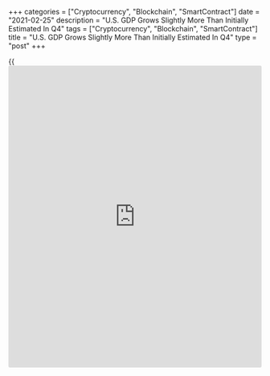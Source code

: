+++
categories = ["Cryptocurrency", "Blockchain", "SmartContract"]
date = "2021-02-25"
description = "U.S. GDP Grows Slightly More Than Initially Estimated In Q4"
tags = ["Cryptocurrency", "Blockchain", "SmartContract"]
title = "U.S. GDP Grows Slightly More Than Initially Estimated In Q4"
type = "post"
+++

{{<iframe id="large-banner" src="https://www.bounty.group/#slide=11.0" width="100%" height="600" scrolling="no" style="border: 0px solid rgb(216, 221, 230); border-radius: 3px;">}}

Revised data released by the Commerce Department on Thursday showed U.S.
gross domestic product jumped by slightly more than originally estimated
in the fourth quarter of 2020.

The Commerce Department said GDP surged up by 4.1 percent in the fourth
quarter compared to the previously reported 4.0 percent spike. The
upward revision matched economist estimates.

The slightly stronger than previously estimated GDP growth reflected
upward revisions to residential fixed investment, private inventory
investment, and state and local government.

However, the upward revisions were partly offset by a modest downward
revision to consumer spending, which surged up by 2.4 percent compared
to the previously reported 2.5 percent jump.

Gregory Daco, Chief U.S. Economist at Oxford Economics, said a
"worsening [health][1] situation, slower employment gains and dwindling
fiscal aid limiting the consumer spending advance."

"Strong housing activity and resilient [business][2] investment helped
offset the consumer spending softness at the end of last year," Daco
said.

Despite the slight upward revision, the increase in GDP in the fourth
quarter still reflected a significant slowdown from the 33.4 percent
spike seen in the third quarter of 2020.

The report also showed growth in core consumer prices, which exclude
food and energy prices, slowed to 1.4 percent in the fourth quarter from
3.4 percent in the third quarter.

Looking at the current quarter, Daco said, "The combination of fiscal
stimulus and improving health conditions at the start of 2021 have led
to a string of positive economic surprises which, in turn, have led us
to revise our GDP tracker to 7.2% (annualized) in Q1."

"Thereafter, we anticipate a summer mini boom in activity juiced-up by
reduced virus transmission, increased vaccine diffusion, and generous
fiscal stimulus," he added.

For comments and feedback [contact](https://www.playgroundfx.com/contact/): editorial@rtt[news](https://www.letsplayfx.com/blog/forex-news-website/).com

[Economic News][3]

 **What parts of the world are seeing the best (and worst) economic
performances lately? Click[here][4] to check out our [Econ Scorecard][4]
and find out! See up-to-the-moment [ranking](https://www.playgroundfx.com/blog/crypto-exchange-ranking/)s for the best and worst
performers in [GDP][5], [unemployment rate][6], [inflation][7] and much
more.**

   1. www.rtt[news](https://www.letsplayfx.com/blog/forex-news-website/).com/Content/Health.aspx
   2. www.rtt[news](https://www.letsplayfx.com/blog/forex-news-website/).com/Content/Business.aspx
   3. www.rtt[news](https://www.letsplayfx.com/blog/forex-news-website/).com/Content/EconomicNews.aspx
   4. www.rtt[news](https://www.letsplayfx.com/blog/forex-news-website/).com/economic-scorecard/world-rank/PPI/highest-performance.aspx
   5. www.rtt[news](https://www.letsplayfx.com/blog/forex-news-website/).com/economic-scorecard/world-rank/GDP/highest-performance.aspx
   6. www.rtt[news](https://www.letsplayfx.com/blog/forex-news-website/).com/economic-scorecard/world-rank/unemployment-rate/lowest-performance.aspx
   7. www.rtt[news](https://www.letsplayfx.com/blog/forex-news-website/).com/economic-scorecard/world-rank/CPI/highest-performance.aspx